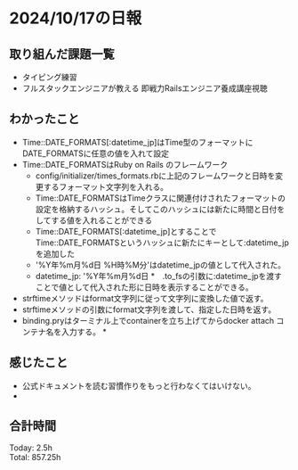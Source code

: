 # 2024/10/17の日報
## 取り組んだ課題一覧
* タイピング練習
* フルスタックエンジニアが教える 即戦力Railsエンジニア養成講座視聴
## わかったこと
* Time::DATE_FORMATS[:datetime_jp]はTime型のフォーマットにDATE_FORMATSに任意の値を入れて設定
* Time::DATE_FORMATSはRuby on Rails のフレームワーク
  *  config/initializer/times_formats.rbに上記のフレームワークと日時を変更するフォーマット文字列を入れる。
  * Time::DATE_FORMATSはTimeクラスに関連付けされたフォーマットの設定を格納するハッシュ。そしてこのハッシュには新たに時間と日付をしてする値を入れることができる
  * Time::DATE_FORMATS[:datetime_jp]とすることでTime::DATE_FORMATSというハッシュに新たにキーとして:datetime_jpを追加した
  * '%Y年%m月%d日 %H時%M分'はdatetime_jpの値として代入された。
  * datetime_jp: '%Y年%m月%d日
*　.to_fsの引数に:datetime_jpを渡すことで値として代入された形に日時を表示することができる。
*  strftimeメソッドはformat文字列に従って文字列に変換した値で返す。
  * strftimeメソッドの引数にformat文字列を渡して、指定した日時を返す。
* binding.pryはターミナル上でcontainerを立ち上げてからdocker attach コンテナ名を入力する。
  *    
## 感じたこと
*  公式ドキュメントを読む習慣作りをもっと行わなくてはいけない。
*  
## 合計時間  
Today: 2.5h<br>
Total: 857.25h
